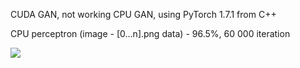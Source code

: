 CUDA GAN, not working
CPU GAN, using PyTorch 1.7.1 from C++

CPU perceptron (image - [0...n].png data) - 96.5%, 60 000 iteration

![](https://github.com/stasan320/GraphGAN/blob/master/image/console.png)
